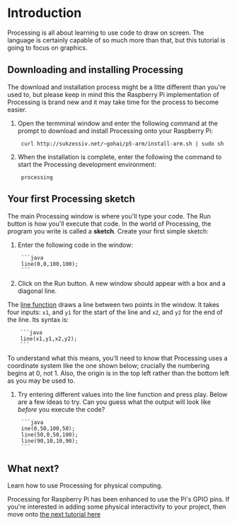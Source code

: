 # Introduction

Processing is all about learning to use code to draw on screen. The language is certainly capable of so much more than that, but this tutorial is going to focus on graphics.

## Downloading and installing Processing

The download and installation process might be a litte different than you're used to, but please keep in mind this the Raspberry Pi implementation of Processing is brand new and it may take time for the process to become easier.

1. Open the termminal window and enter the following command at the prompt to download and install Processing onto your Raspberry Pi:

		curl http://sukzessiv.net/~gohai/p5-arm/install-arm.sh | sudo sh

1. When the installation is complete, enter the following the command to start the Processing development environment:

		processing

## Your first Processing sketch

The main Processing window is where you'll type your code. The Run button is how you'll execute that code. In the world of Processing, the program you write is called a **sketch**. Create your first simple sketch:

1. Enter the following code in the window:

		```java
		line(0,0,100,100);
		```

1. Click on the Run button. A new window should appear with a box and a diagonal line.

The [line function](https://processing.org/reference/line_.html) draws a line between two points in the window. It takes four inputs: `x1`, and `y1` for the start of the line and `x2`, and `y2` for the end of the line. Its syntax is:

		```java
		line(x1,y1,x2,y2);
		```

To understand what this means, you'll need to know that Processing uses a coordinate system like the one shown below; crucially the numbering begins at 0, not 1. Also, the origin is in the top left rather than the bottom left as you may be used to.

1. Try entering different values into the line function and press play. Below are a few ideas to try. Can you guess what the output will look like _before_ you execute the code?

		```java
		ine(0,50,100,50);
		line(50,0,50,100);
		line(90,10,10,90);
		```

## What next?

Learn how to use Processing for physical computing.

Processing for Raspberry Pi has been enhanced to use the Pi's GPIO pins. If you're interested in adding some physical interactivity to your project, then move onto [the next tutorial here](worksheet-2.md)
